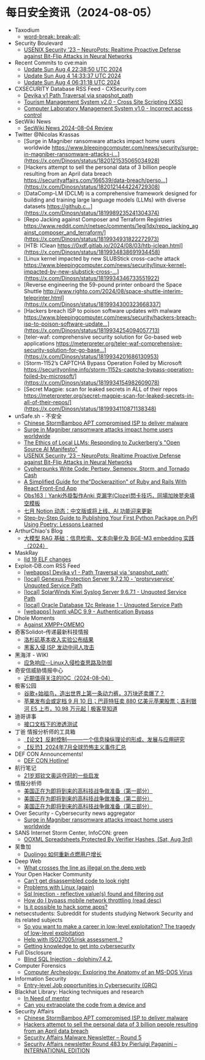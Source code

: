 # 每日安全资讯（2024-08-05）

- Taxodium
  - [word-break: break-all;](https://taxodium.ink/post/word-break/)
- Security Boulevard
  - [USENIX Security ’23 – NeuroPots: Realtime Proactive Defense against Bit-Flip Attacks in Neural Networks](https://securityboulevard.com/2024/08/usenix-security-23-neuropots-realtime-proactive-defense-against-bit-flip-attacks-in-neural-networks/)
- Recent Commits to cve:main
  - [Update Sun Aug  4 22:38:50 UTC 2024](https://github.com/trickest/cve/commit/8f7f84e777405d0a393e855c317dca71025a92a2)
  - [Update Sun Aug  4 14:33:37 UTC 2024](https://github.com/trickest/cve/commit/9e2be695b6b984f6ddb26c4a8e097fef8ef20964)
  - [Update Sun Aug  4 06:31:18 UTC 2024](https://github.com/trickest/cve/commit/f6d8c0e6a9162e8a8c8929dce1621010ac479693)
- CXSECURITY Database RSS Feed - CXSecurity.com
  - [Devika v1 Path Traversal via snapshot_path](https://cxsecurity.com/issue/WLB-2024080008)
  - [Tourism Management System v2.0 - Cross Site Scripting (XSS)](https://cxsecurity.com/issue/WLB-2024080007)
  - [Computer Laboratory Management System v1.0 - Incorrect access control](https://cxsecurity.com/issue/WLB-2024080006)
- SecWiki News
  - [SecWiki News 2024-08-04 Review](http://www.sec-wiki.com/?2024-08-04)
- Twitter @Nicolas Krassas
  - [Surge in Magniber ransomware attacks impact home users worldwide https://www.bleepingcomputer.com/news/security/surge-in-magniber-ransomware-attacks-i...](https://x.com/Dinosn/status/1820121535065034928)
  - [Hackers attempt to sell the personal data of 3 billion people resulting from an April data breach https://securityaffairs.com/166539/data-breach/perso...](https://x.com/Dinosn/status/1820121444224729308)
  - [DataComp-LM (DCLM) is a comprehensive framework designed for building and training large language models (LLMs) with diverse datasets https://github.c...](https://x.com/Dinosn/status/1819989235241304374)
  - [Repo Jacking against Composer and Terraform Registries https://www.reddit.com/r/netsec/comments/1egj1dx/repo_jacking_against_composer_and_terraform/](https://x.com/Dinosn/status/1819934931822272973)
  - [HTB: IClean https://0xdf.gitlab.io/2024/08/03/htb-iclean.html](https://x.com/Dinosn/status/1819934838691934458)
  - [Linux kernel impacted by new SLUBStick cross-cache attack https://www.bleepingcomputer.com/news/security/linux-kernel-impacted-by-new-slubstick-cross-...](https://x.com/Dinosn/status/1819934346733551922)
  - [Reverse engineering the 59-pound printer onboard the Space Shuttle http://www.righto.com/2024/08/space-shuttle-interim-teleprinter.html](https://x.com/Dinosn/status/1819934300323668337)
  - [Hackers breach ISP to poison software updates with malware https://www.bleepingcomputer.com/news/security/hackers-breach-isp-to-poison-software-update...](https://x.com/Dinosn/status/1819934254094057713)
  - [teler-waf: comprehensive security solution for Go-based web applications https://meterpreter.org/teler-waf-comprehensive-security-solution-for-go-base...](https://x.com/Dinosn/status/1819934201686130953)
  - [Storm-1152’s CAPTCHA Bypass Operation Foiled by Microsoft https://securityonline.info/storm-1152s-captcha-bypass-operation-foiled-by-microsoft/](https://x.com/Dinosn/status/1819934154982609078)
  - [Secret Magpie: scan for leaked secrets in ALL of their repos https://meterpreter.org/secret-magpie-scan-for-leaked-secrets-in-all-of-their-repos/](https://x.com/Dinosn/status/1819934110871138348)
- unSafe.sh - 不安全
  - [Chinese StormBamboo APT compromised ISP to deliver malware](https://buaq.net/go-254199.html)
  - [Surge in Magniber ransomware attacks impact home users worldwide](https://buaq.net/go-254195.html)
  - [The Ethics of Local LLMs: Responding to Zuckerberg's "Open Source AI Manifesto"](https://buaq.net/go-254200.html)
  - [USENIX Security ’23 – NeuroPots: Realtime Proactive Defense against Bit-Flip Attacks in Neural Networks](https://buaq.net/go-254205.html)
  - [Cypherpunks Write Code: Pertsev, Semenov, Storm, and Tornado Cash](https://buaq.net/go-254201.html)
  - [A Simplified Guide for the"Dockerazition" of Ruby and Rails With React Front-End App](https://buaq.net/go-254202.html)
  - [Obs163｜Yanki外掛製作Anki 克漏字(Cloze)閃卡技巧，同場加映翏央填空模板](https://buaq.net/go-254194.html)
  - [七月 Notion 动态：中文版或将上线、AI 功能迎来更新](https://buaq.net/go-254186.html)
  - [Step-by-Step Guide to Publishing Your First Python Package on PyPI Using Poetry: Lessons Learned](https://buaq.net/go-254203.html)
- ArthurChiao's Blog
  - [大模型 RAG 基础：信息检索、文本向量化及 BGE-M3 embedding 实践（2024）](https://arthurchiao.github.io/blog/rag-basis-bge-zh/)
- MaskRay
  - [lld 19 ELF changes](https://maskray.me/blog/2024-08-04-lld-19-elf-changes)
- Exploit-DB.com RSS Feed
  - [[webapps] Devika v1 - Path Traversal via 'snapshot_path'](https://www.exploit-db.com/exploits/52066)
  - [[local] Genexus Protection Server 9.7.2.10 - 'protsrvservice' Unquoted Service Path](https://www.exploit-db.com/exploits/52065)
  - [[local] SolarWinds Kiwi Syslog Server 9.6.7.1 - Unquoted Service Path](https://www.exploit-db.com/exploits/52064)
  - [[local] Oracle Database 12c Release 1 - Unquoted Service Path](https://www.exploit-db.com/exploits/52063)
  - [[webapps] Ivanti vADC 9.9 - Authentication Bypass](https://www.exploit-db.com/exploits/52062)
- Dhole Moments
  - [Against XMPP+OMEMO](https://soatok.blog/2024/08/04/against-xmppomemo/)
- 奇客Solidot–传递最新科技情报
  - [洛杉矶基本收入实验公布结果](https://www.solidot.org/story?sid=78879)
  - [黑客入侵 ISP 发动中间人攻击](https://www.solidot.org/story?sid=78878)
- 黑海洋 - WIKI
  - [应急响应--Linux入侵检查思路及防御](https://www.upx8.com/4251)
- 奇安信威胁情报中心
  - [近期值得关注的IOC（2024-08-04）](https://mp.weixin.qq.com/s?__biz=MzI2MDc2MDA4OA==&mid=2247511442&idx=1&sn=5bbcfbf6d66c2bbf33c6b3ac2ed8ad33&chksm=ea665ae5dd11d3f3495581a572fbeab38903ce9bf8b18dfd125db8aaa410a547b12ca3fa0f8b&scene=58&subscene=0#rd)
- 极客公园
  - [谷歌+始祖鸟，造出世界上第一条动力裤，3万块还卖爆了？](https://mp.weixin.qq.com/s?__biz=MTMwNDMwODQ0MQ==&mid=2653049633&idx=1&sn=5e09d103515a7410b3e7dd82d1aa3846&chksm=7e572e974920a7816b261bb6c71f8d9f77cbc5e9355711aed24698b870d3c38424639db8d72a&scene=58&subscene=0#rd)
  - [苹果发布会或定档 9 月 10 日；巴菲特狂卖 880 亿美元苹果股票；吉利银河 E5 上市，10.98 万元起 | 极客早知道](https://mp.weixin.qq.com/s?__biz=MTMwNDMwODQ0MQ==&mid=2653049628&idx=1&sn=1b6fac3ad1d9bf144f1ad17165d32049&chksm=7e572eaa4920a7bc7170fc39647583d195517931d038c80e71d76135311938f7336af5e535c9&scene=58&subscene=0#rd)
- 迪哥讲事
  - [接口文档下的渗透测试](https://mp.weixin.qq.com/s?__biz=MzIzMTIzNTM0MA==&mid=2247495457&idx=1&sn=aebbd60317af317a24efceed4352581d&chksm=e8a5e542dfd26c545ac2e701d325e8d4a9462dcb80713d29dc2300e5d20bfa07ce04cd659597&scene=58&subscene=0#rd)
- 丁爸 情报分析师的工具箱
  - [【论文】反射控制———一个信息操纵理论的形成、发展与应用研究](https://mp.weixin.qq.com/s?__biz=MzI2MTE0NTE3Mw==&mid=2651145467&idx=1&sn=bf22686ed73537a8050c79431092c3a1&chksm=f1af33c1c6d8bad71b1f51a0da471ac9b6504e85d7f9fd29945a10eadabf742c6f07c66f3c74&scene=58&subscene=0#rd)
  - [【反恐】2024年7月全球恐怖主义事件汇总](https://mp.weixin.qq.com/s?__biz=MzI2MTE0NTE3Mw==&mid=2651145467&idx=2&sn=3ea653cb224c577f8a2fa6eb84263d0a&chksm=f1af33c1c6d8bad7ad14298adf08a7ee0a4a3014e2170d37439d1676f5549b6cbeca2434c422&scene=58&subscene=0#rd)
- DEF CON Announcements!
  - [DEF CON Hotline!](https://defcon.org/html/links/dc-code-of-conduct.html)
- 航行笔记
  - [21岁郑钦文奥运夺冠的一些启发](https://mp.weixin.qq.com/s?__biz=MzIyOTAxOTYwMw==&mid=2650236690&idx=1&sn=1e8f957c983c97e7ca5afd6152f6e713&chksm=f04addaec73d54b88642851e7045f401d811f3d9bd375fc93e18155cb2907394b825ce985abe&scene=58&subscene=0#rd)
- 情报分析师
  - [美国正在为即将到来的高科技战争做准备（第一部分）](https://mp.weixin.qq.com/s?__biz=MzA3Mjc1MTkwOA==&mid=2650553663&idx=1&sn=1e23fc63847ef80487a85bcd6ce7e5da&chksm=87111374b0669a62051286fada6bc850a5498a4815a46c5df1551ea837e54944d06acb716d3e&scene=58&subscene=0#rd)
  - [美国正在为即将到来的高科技战争做准备（第二部分）](https://mp.weixin.qq.com/s?__biz=MzA3Mjc1MTkwOA==&mid=2650553663&idx=2&sn=0350638da3c4b8801d796a3d4a5191e5&chksm=87111374b0669a6282ebb7f6abf405cec0d4229c3f3ccbc5cf5ade6fad3e50293cf6927f26a8&scene=58&subscene=0#rd)
  - [美国正在为即将到来的高科技战争做准备（第三部分）](https://mp.weixin.qq.com/s?__biz=MzA3Mjc1MTkwOA==&mid=2650553663&idx=3&sn=25af903843f6b00ed3398920d7ee1ce3&chksm=87111374b0669a62144b2652359b62ef6ee69219e2dc6bd27575e25ae07dcefb6bbf91d552d4&scene=58&subscene=0#rd)
- Over Security - Cybersecurity news aggregator
  - [Surge in Magniber ransomware attacks impact home users worldwide](https://www.bleepingcomputer.com/news/security/surge-in-magniber-ransomware-attacks-impact-home-users-worldwide/)
- SANS Internet Storm Center, InfoCON: green
  - [OOXML Spreadsheets Protected By Verifier Hashes, (Sat, Aug 3rd)](https://isc.sans.edu/diary/rss/31072)
- 吴鲁加
  - [Duolingo 如何重新点燃用户增长](https://mp.weixin.qq.com/s?__biz=Mzg5NDY4ODM1MA==&mid=2247484771&idx=1&sn=8ab33758c9a2a3d0681778f6411dd563&chksm=c01a8852f76d0144c78ac0d80a7b053385da430eec59776ee2b1979ce2363a3f8c18ae474bef&scene=58&subscene=0#rd)
- Deep Web
  - [What crosses the line as illegal on the deep web](https://www.reddit.com/r/deepweb/comments/1ek9fl0/what_crosses_the_line_as_illegal_on_the_deep_web/)
- Your Open Hacker Community
  - [Can't get disassembled code to look right](https://www.reddit.com/r/HowToHack/comments/1ejzf50/cant_get_disassembled_code_to_look_right/)
  - [Problems with Linux (again)](https://www.reddit.com/r/HowToHack/comments/1ek94sa/problems_with_linux_again/)
  - [Sql Injection - reflective value(s) found and filtering out](https://www.reddit.com/r/HowToHack/comments/1ek39o2/sql_injection_reflective_values_found_and/)
  - [How do I bypass mobile network throttling (read desc)](https://www.reddit.com/r/HowToHack/comments/1ek02d8/how_do_i_bypass_mobile_network_throttling_read/)
  - [Is it possible to hack some apps?](https://www.reddit.com/r/HowToHack/comments/1ejnh8d/is_it_possible_to_hack_some_apps/)
- netsecstudents: Subreddit for students studying Network Security and its related subjects
  - [So you want to make a career in low-level exploitation? The tragedy of low-level exploitation](https://www.reddit.com/r/netsecstudents/comments/1ejwdjw/so_you_want_to_make_a_career_in_lowlevel/)
  - [Help with ISO27005/risk assessment..?](https://www.reddit.com/r/netsecstudents/comments/1ek3e5k/help_with_iso27005risk_assessment/)
  - [Getting knowledge to get into cybersecurity](https://www.reddit.com/r/netsecstudents/comments/1ek28ee/getting_knowledge_to_get_into_cybersecurity/)
- Full Disclosure
  - [Blind SQL Injection - dolphinv7.4.2.](https://seclists.org/fulldisclosure/2024/Aug/0)
- Computer Forensics
  - [Computer Archeology: Exploring the Anatomy of an MS-DOS Virus](https://www.reddit.com/r/computerforensics/comments/1ek2y1u/computer_archeology_exploring_the_anatomy_of_an/)
- Information Security
  - [Entry-level Job opportunities in Cybersecurity (GRC)](https://www.reddit.com/r/Information_Security/comments/1ek5ljz/entrylevel_job_opportunities_in_cybersecurity_grc/)
- Blackhat Library: Hacking techniques and research
  - [In Need of mentor](https://www.reddit.com/r/blackhat/comments/1ejlxp2/in_need_of_mentor/)
  - [Can you extrapolate the code from a device and](https://www.reddit.com/r/blackhat/comments/1ejkg27/can_you_extrapolate_the_code_from_a_device_and/)
- Security Affairs
  - [Chinese StormBamboo APT compromised ISP to deliver malware](https://securityaffairs.com/166552/apt/stormbamboo-compromised-isp-malware.html)
  - [Hackers attempt to sell the personal data of 3 billion people resulting from an April data breach](https://securityaffairs.com/166539/data-breach/personal-data-3-billion-people-data-breach.html)
  - [Security Affairs Malware Newsletter – Round 5](https://securityaffairs.com/166535/malware/security-affairs-malware-newsletter-round-5.html)
  - [Security Affairs newsletter Round 483 by Pierluigi Paganini – INTERNATIONAL EDITION](https://securityaffairs.com/166526/breaking-news/security-affairs-newsletter-round-483-by-pierluigi-paganini-international-edition.html)
